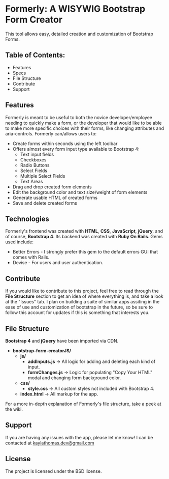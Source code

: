 # Formerly: A WISYWIG Bootstrap Form Creator
This tool allows easy, detailed creation and customization of Bootstrap Forms.

Table of Contents:
------------------
- Features
- Specs
- File Structure
- Contribute
- Support

Features
--------
Formerly is meant to be useful to both the novice developer/employee needing to quickly make a form, or the developer that would like to be able to make more specific choices with their forms, like changing attributes and aria-controls. Formerly can/allows users to:
- Create forms within seconds using the left toolbar
- Offers almost every form input type available to Bootstrap 4:
  - Text input fields
  - Checkboxes
  - Radio Buttons
  - Select Fields
  - Multiple Select Fields
  - Text Areas
- Drag and drop created form elements
- Edit the background color and text size/weight of form elements
- Generate usable HTML of created forms
- Save and delete created forms

Technologies
------------

Formerly's frontend was created with **HTML**, **CSS**, **JavaScript**, **jQuery**, and of course, **Bootstrap 4**.
Its backend was created with **Ruby On Rails**. Gems used include:
 - Better Errors - I strongly prefer this gem to the default errors GUI that comes with Rails.
 - Devise - For users and user authentication.

Contribute
----------

If you would like to contribute to this project, feel free to read through the **File Structure** section to get an idea of where everything is, and take a look at the "Issues" tab. I plan on building a suite of similar apps assiting in the ease of use and customization of bootstrap in the future, so be sure to follow this account for updates if this is something that interests you.

File Structure
--------------

**Bootstrap 4** and **jQuery** have been imported via CDN.
  - **bootstrap-form-creatorJS/**
    - **js/** 
      - **addInputs.js** -> All logic for adding and deleting each kind of input.
      - **formChanges.js** -> Logic for populating "Copy Your HTML" modal and changing form background color.
    - **css/**
      - **style.css** -> All custom styles not included with Bootstrap 4.
    - **index.html** -> All markup for the app.
    
 For a more in-depth explanation of Formerly's file structure, take a peek at the wiki.

Support
-------

If you are having any issues with the app, please let me know!
I can be contacted at kaylathomas.dev@gmail.com

License
-------

The project is licensed under the BSD license.

